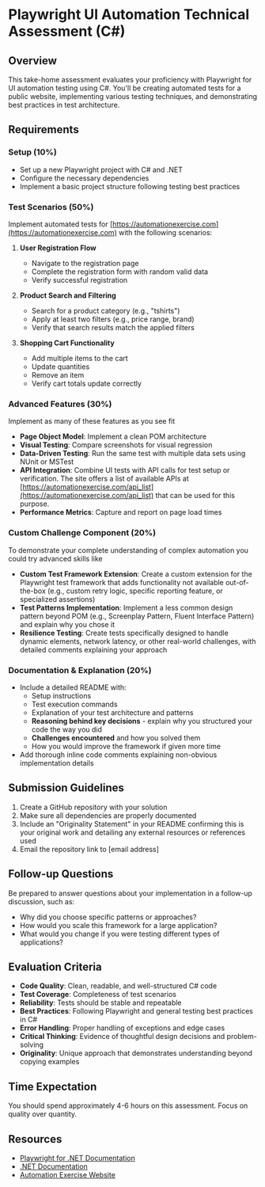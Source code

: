 # Playwright UI Automation Technical Assessment (C#)

## Overview

This take-home assessment evaluates your proficiency with Playwright for UI automation testing using C#. You'll be creating automated tests for a public website, implementing various testing techniques, and demonstrating best practices in test architecture.

## Requirements

### Setup (10%)
- Set up a new Playwright project with C# and .NET
- Configure the necessary dependencies
- Implement a basic project structure following testing best practices

### Test Scenarios (50%)
Implement automated tests for [https://automationexercise.com](https://automationexercise.com) with the following scenarios:

1. **User Registration Flow**
   - Navigate to the registration page
   - Complete the registration form with random valid data
   - Verify successful registration

2. **Product Search and Filtering**
   - Search for a product category (e.g., "tshirts")
   - Apply at least two filters (e.g., price range, brand)
   - Verify that search results match the applied filters

3. **Shopping Cart Functionality**
   - Add multiple items to the cart
   - Update quantities
   - Remove an item
   - Verify cart totals update correctly

### Advanced Features (30%)
Implement as many of these features as you see fit

- **Page Object Model**: Implement a clean POM architecture
- **Visual Testing**: Compare screenshots for visual regression
- **Data-Driven Testing**: Run the same test with multiple data sets using NUnit or MSTest
- **API Integration**: Combine UI tests with API calls for test setup or verification. The site offers a list of available APIs at [https://automationexercise.com/api_list](https://automationexercise.com/api_list) that can be used for this purpose.
- **Performance Metrics**: Capture and report on page load times

### Custom Challenge Component (20%)
To demonstrate your complete understanding of complex automation you could try advanced skills like

- **Custom Test Framework Extension**: Create a custom extension for the Playwright test framework that adds functionality not available out-of-the-box (e.g., custom retry logic, specific reporting feature, or specialized assertions)
- **Test Patterns Implementation**: Implement a less common design pattern beyond POM (e.g., Screenplay Pattern, Fluent Interface Pattern) and explain why you chose it
- **Resilience Testing**: Create tests specifically designed to handle dynamic elements, network latency, or other real-world challenges, with detailed comments explaining your approach

### Documentation & Explanation (20%)
- Include a detailed README with:
  - Setup instructions
  - Test execution commands
  - Explanation of your test architecture and patterns
  - **Reasoning behind key decisions** - explain why you structured your code the way you did
  - **Challenges encountered** and how you solved them
  - How you would improve the framework if given more time
- Add thorough inline code comments explaining non-obvious implementation details

## Submission Guidelines

1. Create a GitHub repository with your solution
2. Make sure all dependencies are properly documented
3. Include an "Originality Statement" in your README confirming this is your original work and detailing any external resources or references used
4. Email the repository link to [email address]

## Follow-up Questions
Be prepared to answer questions about your implementation in a follow-up discussion, such as:
- Why did you choose specific patterns or approaches?
- How would you scale this framework for a large application?
- What would you change if you were testing different types of applications?

## Evaluation Criteria

- **Code Quality**: Clean, readable, and well-structured C# code
- **Test Coverage**: Completeness of test scenarios
- **Reliability**: Tests should be stable and repeatable
- **Best Practices**: Following Playwright and general testing best practices in C#
- **Error Handling**: Proper handling of exceptions and edge cases
- **Critical Thinking**: Evidence of thoughtful design decisions and problem-solving
- **Originality**: Unique approach that demonstrates understanding beyond copying examples

## Time Expectation

You should spend approximately 4-6 hours on this assessment. Focus on quality over quantity.

## Resources

- [Playwright for .NET Documentation](https://playwright.dev/dotnet/docs/intro)
- [.NET Documentation](https://docs.microsoft.com/en-us/dotnet/)
- [Automation Exercise Website](https://automationexercise.com)
